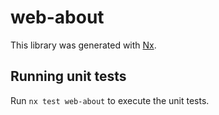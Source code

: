 # web-about

This library was generated with [Nx](https://nx.dev).

## Running unit tests

Run `nx test web-about` to execute the unit tests.

